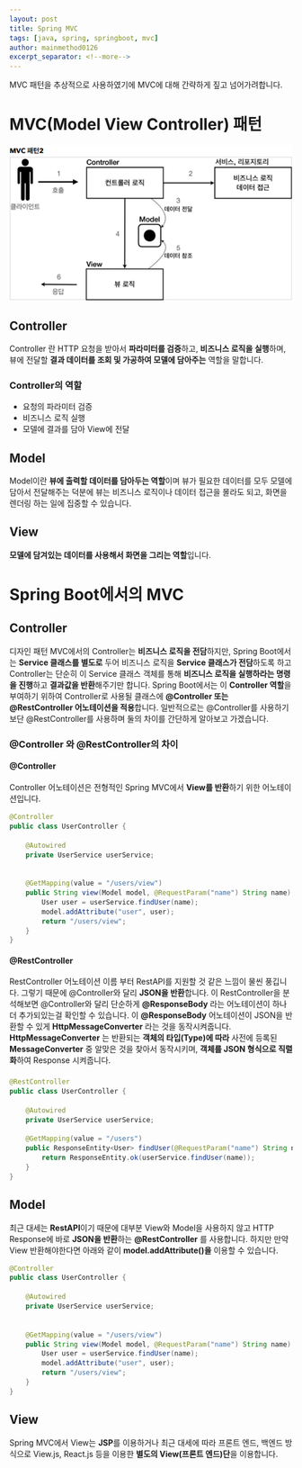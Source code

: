 ```yaml
---
layout: post
title: Spring MVC
tags: [java, spring, springboot, mvc]
author: mainmethod0126
excerpt_separator: <!--more-->
---
```


MVC 패턴을 추상적으로 사용하였기에 MVC에 대해 간략하게 짚고 넘어가려합니다.

<!--more-->


# MVC(Model View Controller) 패턴
![spring-mvc.png](/assets/img/feature-img/spring/spring-mvc.png)

## Controller
Controller 란 HTTP 요청을 받아서 **파라미터를 검증**하고, **비즈니스 로직을 실행**하며, 뷰에 전달할 **결과 데이터를 조회 및 가공하여 모델에 담아주는** 역할을 말합니다.
### Controller의 역할
- 요청의 파라미터 검증
- 비즈니스 로직 실행
- 모델에 결과를 담아 View에 전달

## Model
Model이란 **뷰에 출력할 데이터를 담아두는 역할**이며 뷰가 필요한 데이터를 모두 모델에 담아서 전달해주는 덕분에 뷰는 비즈니스 로직이나 데이터 접근을 몰라도 되고, 화면을 렌더링 하는 일에 집중할 수 있습니다.

## View
**모델에 담겨있는 데이터를 사용해서 화면을 그리는 역할**입니다.

# Spring Boot에서의 MVC
## Controller
디자인 패턴 MVC에서의 Controller는 **비즈니스 로직을 전담**하지만, Spring Boot에서는 **Service 클래스를 별도로** 두어 비즈니스 로직을 **Service 클래스가 전담**하도록 하고 Controller는 단순히 이 Service 클래스 객체를 통해 **비즈니스 로직을 실행하라는 명령을 진행**하고 **결과값을 반환**해주기만 합니다.
Spring Boot에서는 이 **Controller 역할**을 부여하기 위하여 Controller로 사용될 클래스에 **@Controller 또는 @RestController 어노테이션을 적용**합니다.
일반적으로는 @Controller를 사용하기보단 @RestController를 사용하며 둘의 차이를 간단하게 알아보고 가겠습니다.
### @Controller 와 @RestController의 차이
#### @Controller
Controller 어노테이션은 전형적인 Spring MVC에서 **View를 반환**하기 위한 어노테이션입니다.
~~~java
@Controller
public class UserController {

    @Autowired
    private UserService userService;


    @GetMapping(value = "/users/view")
    public String view(Model model, @RequestParam("name") String name) {
        User user = userService.findUser(name);
        model.addAttribute("user", user);
        return "/users/view";
    }
}
~~~
#### @RestController
RestController 어노테이션 이름 부터 RestAPI를 지원할 것 같은 느낌이 물씬 풍깁니다.
그렇기 때문에 @Controller와 달리 **JSON을 반환**합니다.
이 RestController을 분석해보면 @Controller와 달리 단순하게 **@ResponseBody** 라는 어노테이션이 하나 더 추가되있는걸 확인할 수 있습니다.
이 **@ResponseBody** 어노테이션이 JSON을 반환할 수 있게 **HttpMessageConverter** 라는 것을 동작시켜줍니다. **HttpMessageConverter** 는 반환되는 **객체의 타입(Type)에 따라** 사전에 등록된 **MessageConverter** 중 알맞은 것을 찾아서 동작시키며, **객체를 JSON 형식으로 직렬화**하여 Response 시켜줍니다.

#### 
~~~java
@RestController
public class UserController {

    @Autowired
    private UserService userService;

    @GetMapping(value = "/users")
    public ResponseEntity<User> findUser(@RequestParam("name") String name) {
        return ResponseEntity.ok(userService.findUser(name));
    }
}
~~~
## Model
최근 대세는 **RestAPI**이기 때문에 대부분 View와 Model을 사용하지 않고 HTTP Response에 바로 **JSON을 반환**하는 **@RestController** 를 사용합니다.
하지만 만약 View 반환해야한다면 아래와 같이 **model.addAttribute()을** 이용할 수 있습니다.
~~~java
@Controller
public class UserController {

    @Autowired
    private UserService userService;


    @GetMapping(value = "/users/view")
    public String view(Model model, @RequestParam("name") String name) {
        User user = userService.findUser(name);
        model.addAttribute("user", user);
        return "/users/view";
    }
}
~~~
## View
Spring MVC에서 View는 **JSP**를 이용하거나 최근 대세에 따라 프론트 엔드, 백엔드 방식으로 View.js, React.js 등을 이용한 **별도의 View(프론트 엔드)단**을 이용합니다.
